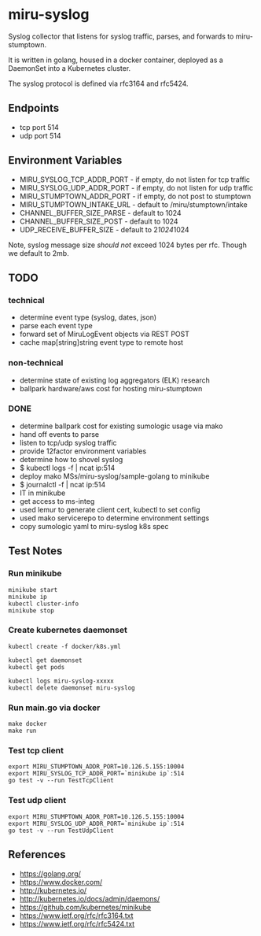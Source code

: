 # miru-syslog

Syslog collector that listens for syslog traffic, parses, and forwards to miru-stumptown.

It is written in golang, housed in a docker container, deployed as a DaemonSet into a Kubernetes cluster.

The syslog protocol is defined via rfc3164 and rfc5424.

## Endpoints

* tcp port 514
* udp port 514

## Environment Variables

* MIRU_SYSLOG_TCP_ADDR_PORT - if empty, do not listen for tcp traffic
* MIRU_SYSLOG_UDP_ADDR_PORT - if empty, do not listen for udp traffic
* MIRU_STUMPTOWN_ADDR_PORT - if empty, do not post to stumptown
* MIRU_STUMPTOWN_INTAKE_URL - default to /miru/stumptown/intake
* CHANNEL_BUFFER_SIZE_PARSE - default to 1024
* CHANNEL_BUFFER_SIZE_POST - default to 1024
* UDP_RECEIVE_BUFFER_SIZE - default to 2*1024*1024

Note, syslog message size _should not_ exceed 1024 bytes per rfc. Though we default to 2mb.

## TODO

### technical

* determine event type (syslog, dates, json)
* parse each event type
* forward set of MiruLogEvent objects via REST POST
* cache map[string]string  event type to remote host

### non-technical

* determine state of existing log aggregators (ELK) research
* ballpark hardware/aws cost for hosting miru-stumptown

### DONE

* determine ballpark cost for existing sumologic usage via mako
* hand off events to parse
* listen to tcp/udp syslog traffic
* provide 12factor environment variables
* determine how to shovel syslog
* $ kubectl logs <mako ms pods> -f | ncat ip:514
* deploy mako MSs/miru-syslog/sample-golang to minikube
* $ journalctl -f | ncat ip:514
* IT in minikube
* get access to ms-integ
* used lemur to generate client cert, kubectl to set config
* used mako servicerepo to determine environment settings
* copy sumologic yaml to miru-syslog k8s spec

## Test Notes

### Run minikube

```
minikube start
minikube ip
kubectl cluster-info
minikube stop
```

### Create kubernetes daemonset

```
kubectl create -f docker/k8s.yml

kubectl get daemonset
kubectl get pods

kubectl logs miru-syslog-xxxxx
kubectl delete daemonset miru-syslog
```

### Run main.go via docker

```
make docker
make run
```

### Test tcp client

```
export MIRU_STUMPTOWN_ADDR_PORT=10.126.5.155:10004
export MIRU_SYSLOG_TCP_ADDR_PORT=`minikube ip`:514
go test -v --run TestTcpClient
```

### Test udp client

```
export MIRU_STUMPTOWN_ADDR_PORT=10.126.5.155:10004
export MIRU_SYSLOG_UDP_ADDR_PORT=`minikube ip`:514
go test -v --run TestUdpClient
```

## References

* https://golang.org/
* https://www.docker.com/
* http://kubernetes.io/
* http://kubernetes.io/docs/admin/daemons/
* https://github.com/kubernetes/minikube
* https://www.ietf.org/rfc/rfc3164.txt
* https://www.ietf.org/rfc/rfc5424.txt
